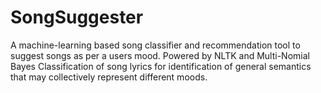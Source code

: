 # SongSuggester
A machine-learning based song classifier and recommendation tool to suggest songs as per a users mood.
Powered by NLTK and Multi-Nomial Bayes Classification of song lyrics for identification of general semantics that may collectively represent different moods.
